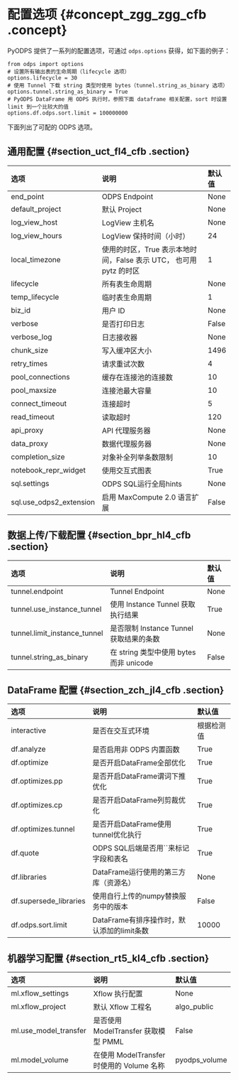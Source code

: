 # 配置选项 {#concept_zgg_zgg_cfb .concept}

PyODPS 提供了一系列的配置选项，可通过 `odps.options` 获得，如下面的例子：

```
from odps import options
# 设置所有输出表的生命周期（lifecycle 选项）
options.lifecycle = 30
# 使用 Tunnel 下载 string 类型时使用 bytes（tunnel.string_as_binary 选项）
options.tunnel.string_as_binary = True
# PyODPS DataFrame 用 ODPS 执行时，参照下面 dataframe 相关配置，sort 时设置 limit 到一个比较大的值
options.df.odps.sort.limit = 100000000
```

下面列出了可配的 ODPS 选项。

## 通用配置 {#section_uct_fl4_cfb .section}

|选项|说明|默认值|
|:-|:-|:--|
|end\_point|ODPS Endpoint|None|
|default\_project|默认 Project|None|
|log\_view\_host|LogView 主机名|None|
|log\_view\_hours|LogView 保持时间（小时）|24|
|local\_timezone|使用的时区，True 表示本地时间，False 表示 UTC， 也可用 pytz 的时区|1|
|lifecycle|所有表生命周期|None|
|temp\_lifecycle|临时表生命周期|1|
|biz\_id|用户 ID|None|
|verbose|是否打印日志|False|
|verbose\_log|日志接收器|None|
|chunk\_size|写入缓冲区大小|1496|
|retry\_times|请求重试次数|4|
|pool\_connections|缓存在连接池的连接数|10|
|pool\_maxsize|连接池最大容量|10|
|connect\_timeout|连接超时|5|
|read\_timeout|读取超时|120|
|api\_proxy|API 代理服务器|None|
|data\_proxy|数据代理服务器|None|
|completion\_size|对象补全列举条数限制|10|
|notebook\_repr\_widget|使用交互式图表|True|
|sql.settings|ODPS SQL运行全局hints|None|
|sql.use\_odps2\_extension|启用 MaxCompute 2.0 语言扩展|False|

## 数据上传/下载配置 {#section_bpr_hl4_cfb .section}

|选项|说明|默认值|
|:-|:-|:--|
|tunnel.endpoint|Tunnel Endpoint|None|
|tunnel.use\_instance\_tunnel|使用 Instance Tunnel 获取执行结果|True|
|tunnel.limit\_instance\_tunnel|是否限制 Instance Tunnel 获取结果的条数|None|
|tunnel.string\_as\_binary|在 string 类型中使用 bytes 而非 unicode|False|

## DataFrame 配置 {#section_zch_jl4_cfb .section}

|选项|说明|默认值|
|:-|:-|:--|
|interactive|是否在交互式环境|根据检测值|
|df.analyze|是否启用非 ODPS 内置函数|True|
|df.optimize|是否开启DataFrame全部优化|True|
|df.optimizes.pp|是否开启DataFrame谓词下推优化|True|
|df.optimizes.cp|是否开启DataFrame列剪裁优化|True|
|df.optimizes.tunnel|是否开启DataFrame使用tunnel优化执行|True|
|df.quote|ODPS SQL后端是否用\`\`来标记字段和表名|True|
|df.libraries|DataFrame运行使用的第三方库（资源名）|None|
|df.supersede\_libraries|使用自行上传的numpy替换服务中的版本|False|
|df.odps.sort.limit|DataFrame有排序操作时，默认添加的limit条数|10000|

## 机器学习配置 {#section_rt5_kl4_cfb .section}

|选项|说明|默认值|
|:-|:-|:--|
|ml.xflow\_settings|Xflow 执行配置|None|
|ml.xflow\_project|默认 Xflow 工程名|algo\_public|
|ml.use\_model\_transfer|是否使用 ModelTransfer 获取模型 PMML|False|
|ml.model\_volume|在使用 ModelTransfer 时使用的 Volume 名称|pyodps\_volume|

